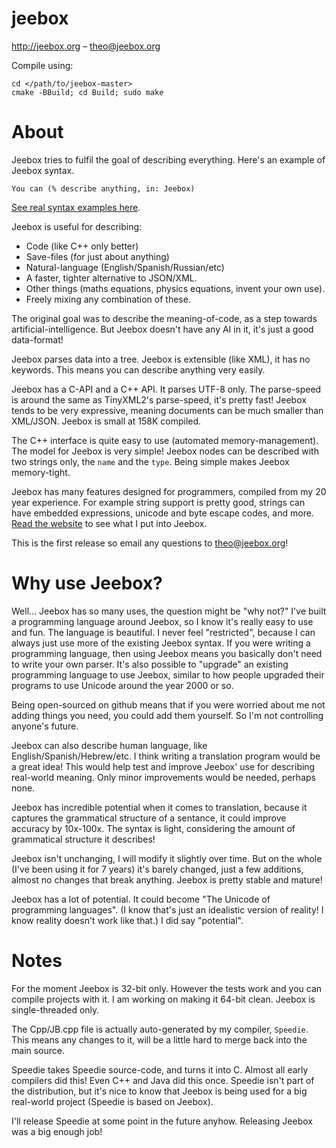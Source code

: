 # jeebox

http://jeebox.org – theo@jeebox.org

Compile using:

    cd </path/to/jeebox-master>
    cmake -BBuild; cd Build; sudo make

# About
Jeebox tries to fulfil the goal of describing everything. Here's an example of Jeebox syntax.

	You can (% describe anything, in: Jeebox)

[See real syntax examples here](http://jeebox.org/stuff/introduction). 

Jeebox is useful for describing:

* Code (like C++ only better)
* Save-files (for just about anything)
* Natural-language (English/Spanish/Russian/etc)
* A faster, tighter alternative to JSON/XML.
* Other things (maths equations, physics equations, invent your own use).
* Freely mixing any combination of these.

The original goal was to describe the meaning-of-code, as a step towards artificial-intelligence. But Jeebox doesn't have any AI in it, it's just a good data-format!

Jeebox parses data into a tree. Jeebox is extensible (like XML), it has no keywords. This means you can describe anything very easily.

Jeebox has a C-API and a C++ API. It parses UTF-8 only. The parse-speed is around the same as TinyXML2's parse-speed, it's pretty fast! Jeebox tends to be very expressive, meaning documents can be much smaller than XML/JSON. Jeebox is small at 158K compiled.

The C++ interface is quite easy to use (automated memory-management). The model for Jeebox is very simple! Jeebox nodes can be described with two strings only, the `name` and the `type`. Being simple makes Jeebox memory-tight.

Jeebox has many features designed for programmers, compiled from my 20 year experience. For example string support is pretty good, strings can have embedded expressions, unicode and byte escape codes, and more. [Read the website](http://jeebox.org/stuff/introduction) to see what I put into Jeebox.

This is the first release so email any questions to theo@jeebox.org!


# Why use Jeebox?

Well... Jeebox has so many uses, the question might be "why not?" I've built a programming language around Jeebox, so I know it's really easy to use and fun. The language is beautiful. I never feel "restricted", because I can always just use more of the existing Jeebox syntax. If you were writing a programming language, then using Jeebox means you basically don't need to write your own parser. It's also possible to "upgrade" an existing programming language to use Jeebox, similar to how people upgraded their programs to use Unicode around the year 2000 or so.

Being open-sourced on github means that if you were worried about me not adding things you need, you could add them yourself. So I'm not controlling anyone's future.

Jeebox can also describe human language, like English/Spanish/Hebrew/etc. I think writing a translation program would be a great idea! This would help test and improve Jeebox' use for describing real-world meaning. Only minor improvements would be needed, perhaps none.

Jeebox has incredible potential when it comes to translation, because it captures the grammatical structure of a sentance, it could improve accuracy by 10x-100x. The syntax is light, considering the amount of grammatical structure it describes!
    
Jeebox isn't unchanging, I will modify it slightly over time. But on the whole (I've been using it for 7 years) it's barely changed, just a few additions, almost no changes that break anything. Jeebox is pretty stable and mature!

Jeebox has a lot of potential. It could become "The Unicode of programming languages". (I know that's just an idealistic version of reality! I know reality doesn't work like that.) I did say "potential".


# Notes

For the moment Jeebox is 32-bit only. However the tests work and you can compile projects with it. I am working on making it 64-bit clean. Jeebox is single-threaded only.

The Cpp/JB.cpp file is actually auto-generated by my compiler, `Speedie`. This means any changes to it, will be a little hard to merge back into the main source.

Speedie takes Speedie source-code, and turns it into C. Almost all early compilers did this! Even C++ and Java did this once. Speedie isn't part of the distribution, but it's nice to know that Jeebox is being used for a big real-world project (Speedie is based on Jeebox).

I'll release Speedie at some point in the future anyhow. Releasing Jeebox was a big enough job!

